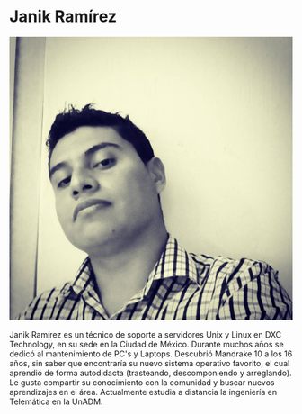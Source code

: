 # Janik Ramírez

![Janik Ramírez](janik-ramirez.jpg)

Janik Ramírez es un técnico de soporte a servidores Unix y Linux en DXC
Technology, en su sede en la Ciudad de México. Durante muchos años se dedicó
al mantenimiento de PC's y Laptops. Descubrió Mandrake 10 a los 16 años, sin
saber que encontraría su nuevo sistema operativo favorito, el cual aprendió
de forma autodidacta (trasteando, descomponiendo y arreglando). Le gusta
compartir su conocimiento con la comunidad y buscar nuevos aprendizajes en
el área. Actualmente estudia a distancia la ingeniería en Telemática en la
UnADM.
